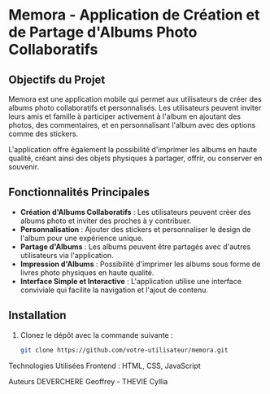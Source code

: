 # Memora - Application de Création et de Partage d'Albums Photo Collaboratifs

## Objectifs du Projet

Memora est une application mobile qui permet aux utilisateurs de créer des albums photo collaboratifs et personnalisés. Les utilisateurs peuvent inviter leurs amis et famille à participer activement à l'album en ajoutant des photos, des commentaires, et en personnalisant l'album avec des options comme des stickers.

L'application offre également la possibilité d'imprimer les albums en haute qualité, créant ainsi des objets physiques à partager, offrir, ou conserver en souvenir.

## Fonctionnalités Principales

- **Création d'Albums Collaboratifs** : Les utilisateurs peuvent créer des albums photo et inviter des proches à y contribuer.
- **Personnalisation** : Ajouter des stickers et personnaliser le design de l'album pour une expérience unique.
- **Partage d'Albums** : Les albums peuvent être partagés avec d'autres utilisateurs via l'application.
- **Impression d'Albums** : Possibilité d'imprimer les albums sous forme de livres photo physiques en haute qualité.
- **Interface Simple et Interactive** : L'application utilise une interface conviviale qui facilite la navigation et l'ajout de contenu.

## Installation

1. Clonez le dépôt avec la commande suivante :

   ```bash
   git clone https://github.com/votre-utilisateur/memora.git


Technologies Utilisées
Frontend : HTML, CSS, JavaScript

Auteurs
DEVERCHERE Geoffrey - THEVIE Cyllia